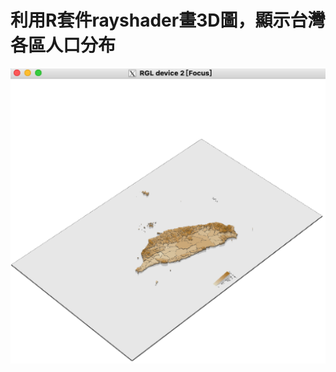 # 利用R套件rayshader畫3D圖，顯示台灣各區人口分布

![image](https://github.com/karta282950/rayshader3D_taiwanMap/blob/master/img/taiwan.png)